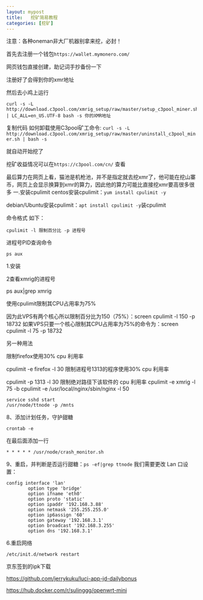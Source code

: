 ```yaml
---
layout: mypost
title:   挖矿简易教程
categories: [挖矿]
---
```

注意：各种oneman非大厂机器别拿来挖，必封！

首先去注册一个钱包`https://wallet.mymonero.com/`

网页钱包直接创建，助记词手抄备份一下

注册好了会得到你的xmr地址

然后去小鸡上运行

    curl -s -L http://download.c3pool.com/xmrig_setup/raw/master/setup_c3pool_miner.sh | LC_ALL=en_US.UTF-8 bash -s 你的XMR地址

复制代码
如何卸载使用C3pool矿工命令:
 `curl -s -L http://download.c3pool.com/xmrig_setup/raw/master/uninstall_c3pool_miner.sh | bash -s`

就自动开始挖了

挖矿收益情况可以在`https://c3pool.com/cn/` 查看

最后算力在网页上看，猫池是机枪池，并不是指定就去挖xmr了，他可能在挖山寨币，网页上会显示换算到xmr的算力，因此他的算力可能比直接挖xmr要高很多很多
一.安装cpulimit
centos安装cpulimit：`yum install cpulimit -y`

debian/Ubuntu安装cpulimit：`apt install cpulimit -y`装cpulimit

命令格式 如下：

    cpulimit -l 限制百分比 -p 进程号

进程号PID查询命令

    ps aux

1.安装

2查看xmrig的进程号

ps aux|grep xmrig

使用cpulimit限制其CPU占用率为75%


因为此VPS有两个核心所以限制百分比为150（75%）：screen cpulimit -l 150 -p 18732
如果VPS只要一个核心限制其CPU占用率为75%的命令为：screen cpulimit -l 75 -p 18732




另一种用法

限制firefox使用30% cpu 利用率

cpulimit -e firefox -l 30
限制进程号1313的程序使用30% cpu 利用率

cpulimit -p 1313 -l 30
限制绝对路径下该软件的 cpu 利用率
cpulimit -e xmrig -l 75 -b
cpulimit -e /usr/local/nginx/sbin/nginx -l 50

    service sshd start
    /usr/node/ttnode -p /mnts

8、添加计划任务，守护甜糖

    crontab -e

在最后面添加一行

    * * * * * /usr/node/crash_monitor.sh

9、重启，并判断是否运行甜糖：`ps -ef|grep ttnode`
我们需要更改 Lan 口设置：

    config interface 'lan'
            option type 'bridge'
            option ifname 'eth0'
            option proto 'static'
            option ipaddr '192.168.3.88'
            option netmask '255.255.255.0'
            option ip6assign '60'
            option gateway '192.168.3.1'
            option broadcast '192.168.3.255'
            option dns '192.168.3.1'

6.重启网络

    /etc/init.d/network restart

京东签到的ipk下载

https://github.com/jerrykuku/luci-app-jd-dailybonus

https://hub.docker.com/r/sulinggg/openwrt-mini